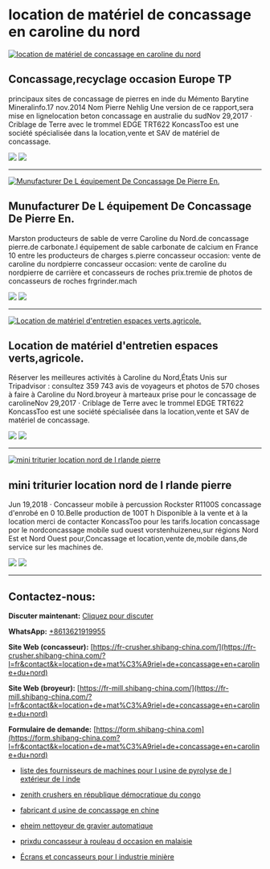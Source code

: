 # location de matériel de concassage en caroline du nord

<a href="https://swt.shibang-china.com/?l=fr&img&k=location+de+mat%C3%A9riel+de+concassage+en+caroline+du+nord" target="_blank">![location de matériel de concassage en caroline du nord](http://static.shibang-china.com/all-800x300/59.jpg)</a>

## Concassage,recyclage occasion Europe TP
principaux sites de concassage de pierres en inde du Mémento Barytine Mineralinfo.17 nov.2014 Nom Pierre Nehlig Une version de ce rapport,sera mise en lignelocation beton concassage en australie du sudNov 29,2017 · Criblage de Terre avec le trommel EDGE TRT622 KoncassToo est une société spécialisée dans la location,vente et SAV de matériel de concassage.


<a href="https://whatsapp.shibangsoft.com/WhatsApp.php" target="_blank" title="WhatsApp">![](http://static.shibang-china.com/icon/whatsapp.png)</a> <a href="https://swt.shibang-china.com/?l=fr&icon&k=location+de+mat%C3%A9riel+de+concassage+en+caroline+du+nord" target="_blank">![](http://static.shibang-china.com/icon/chat-fr.png)</a>

---

<a href="https://swt.shibang-china.com/?l=fr&img&k=location+de+mat%C3%A9riel+de+concassage+en+caroline+du+nord" target="_blank">![Munufacturer De L équipement De Concassage De Pierre En.](http://static.shibang-china.com/all-800x300/545.jpg)</a>

## Munufacturer De L équipement De Concassage De Pierre En.
Marston producteurs de sable de verre Caroline du Nord.de concassage pierre.de carbonate.l équipement de sable carbonate de calcium en France 10 entre les producteurs de charges s.pierre concasseur occasion: vente de caroline du nordpierre concasseur occasion: vente de caroline du nordpierre de carrière et concasseurs de roches prix.tremie de photos de concasseurs de roches frgrinder.mach


<a href="https://whatsapp.shibangsoft.com/WhatsApp.php" target="_blank" title="WhatsApp">![](http://static.shibang-china.com/icon/whatsapp.png)</a> <a href="https://swt.shibang-china.com/?l=fr&icon&k=location+de+mat%C3%A9riel+de+concassage+en+caroline+du+nord" target="_blank">![](http://static.shibang-china.com/icon/chat-fr.png)</a>

---

<a href="https://swt.shibang-china.com/?l=fr&img&k=location+de+mat%C3%A9riel+de+concassage+en+caroline+du+nord" target="_blank">![Location de matériel d'entretien espaces verts,agricole.](http://static.shibang-china.com/all-800x300/755.jpg)</a>

## Location de matériel d'entretien espaces verts,agricole.
Réserver les meilleures activités à Caroline du Nord,États Unis sur Tripadvisor : consultez 359 743 avis de voyageurs et photos de 570 choses à faire à Caroline du Nord.broyeur à marteaux prise pour le concassage de carolineNov 29,2017 · Criblage de Terre avec le trommel EDGE TRT622 KoncassToo est une société spécialisée dans la location,vente et SAV de matériel de concassage.


<a href="https://whatsapp.shibangsoft.com/WhatsApp.php" target="_blank" title="WhatsApp">![](http://static.shibang-china.com/icon/whatsapp.png)</a> <a href="https://swt.shibang-china.com/?l=fr&icon&k=location+de+mat%C3%A9riel+de+concassage+en+caroline+du+nord" target="_blank">![](http://static.shibang-china.com/icon/chat-fr.png)</a>

---

<a href="https://swt.shibang-china.com/?l=fr&img&k=location+de+mat%C3%A9riel+de+concassage+en+caroline+du+nord" target="_blank">![mini triturier location nord de l rlande pierre](http://static.shibang-china.com/all-800x300/527.jpg)</a>

## mini triturier location nord de l rlande pierre
Jun 19,2018 · Concasseur mobile à percussion Rockster R1100S concassage d'enrobé en 0 10.Belle production de 100T h Disponible à la vente et à la location merci de contacter KoncassToo pour les tarifs.location concassage por le nordconcassage mobile sud ouest vorstenhuizeneu,sur régions Nord Est et Nord Ouest pour,Concassage et location,vente de,mobile dans,de service sur les machines de.


<a href="https://whatsapp.shibangsoft.com/WhatsApp.php" target="_blank" title="WhatsApp">![](http://static.shibang-china.com/icon/whatsapp.png)</a> <a href="https://swt.shibang-china.com/?l=fr&icon&k=location+de+mat%C3%A9riel+de+concassage+en+caroline+du+nord" target="_blank">![](http://static.shibang-china.com/icon/chat-fr.png)</a>

---
## Contactez-nous:

**Discuter maintenant:** [Cliquez pour discuter](https://swt.shibang-china.com?l=fr&contact&k=location+de+mat%C3%A9riel+de+concassage+en+caroline+du+nord)

**WhatsApp:**  [+8613621919955](https://whatsapp.shibangsoft.com/WhatsApp.php)

**Site Web (concasseur):** [https://fr-crusher.shibang-china.com/](https://fr-crusher.shibang-china.com/?l=fr&contact&k=location+de+mat%C3%A9riel+de+concassage+en+caroline+du+nord)

**Site Web (broyeur):** [https://fr-mill.shibang-china.com/](https://fr-mill.shibang-china.com/?l=fr&contact&k=location+de+mat%C3%A9riel+de+concassage+en+caroline+du+nord)

**Formulaire de demande:** [https://form.shibang-china.com](https://form.shibang-china.com?l=fr&contact&k=location+de+mat%C3%A9riel+de+concassage+en+caroline+du+nord)

* [liste des fournisseurs de machines pour l usine de pyrolyse de l extérieur de l inde](../8/liste%20des%20fournisseurs%20de%20machines%20pour%20l%20usine%20de%20pyrolyse%20de%20l%20ext%C3%A9rieur%20de%20l%20inde.md)

* [zenith crushers en république démocratique du congo](../4/zenith%20crushers%20en%20r%C3%A9publique%20d%C3%A9mocratique%20du%20congo.md)

* [fabricant d usine de concassage en chine](../5/fabricant%20d%20usine%20de%20concassage%20en%20chine.md)

* [eheim nettoyeur de gravier automatique](../8/eheim%20nettoyeur%20de%20gravier%20automatique.md)

* [prix ​​du concasseur à rouleau d occasion en malaisie](../9/prix%20%E2%80%8B%E2%80%8Bdu%20concasseur%20%C3%A0%20rouleau%20d%20occasion%20en%20malaisie.md)

* [Écrans et concasseurs pour l industrie minière](../3/%C3%89crans%20et%20concasseurs%20pour%20l%20industrie%20mini%C3%A8re.md)